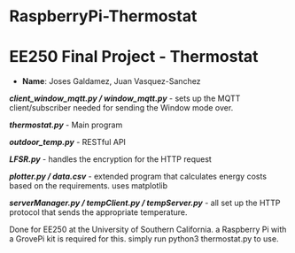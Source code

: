 # RaspberryPi-Thermostat

# EE250 Final Project - Thermostat    #
- **Name**: Joses Galdamez, Juan Vasquez-Sanchez 

***client_window_mqtt.py / window_mqtt.py*** - sets up the MQTT client/subscriber 
 	needed for sending the Window mode over. 

***thermostat.py*** - Main program

***outdoor_temp.py*** - RESTful API

***LFSR.py*** - handles the encryption for the HTTP request

***plotter.py / data.csv*** - extended program that calculates energy
 	costs based on the requirements. uses matplotlib

***serverManager.py / tempClient.py / tempServer.py*** - all set up the 
 	HTTP protocol that sends the appropriate temperature.
  
  
  Done for EE250 at the University of Southern California.
  a Raspberry Pi with a GrovePi kit is required for this. simply run python3 thermostat.py to use. 



